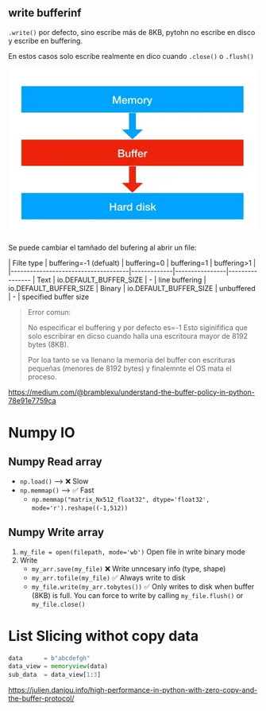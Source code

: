 ## write bufferinf

`.write()` por defecto, sino escribe más de 8KB, pytohn no escribe en disco y escribe en buffering.

En estos casos solo escribe realmente en dico cuando `.close()` o `.flush()`

![](img/io_buffering.webp)

Se puede cambiar el tamñado del bufering al abrir un file:


| Filte type | buffering=-1 (defualt) | buffering=0 | buffering=1    | buffering>1 | 
|-------------------------------------|-------------|----------------|----------------
| Text       | io.DEFAULT_BUFFER_SIZE |     -       | line buffering | io.DEFAULT_BUFFER_SIZE
| Binary     | io.DEFAULT_BUFFER_SIZE | unbuffered  |       -        | specified buffer size
 

> Error comun:
>
> No especificar el buffering y por defecto es=-1
> Esto siginififica que solo escribirar en dicso
> cuando halla una escritoura mayor de 8192 bytes (8KB).
>
> Por loa tanto se va llenano la memoria del buffer
> con escrituras pequeñas (menores de 8192 bytes)
> y finalemnte el OS mata el proceso.


https://medium.com/@bramblexu/understand-the-buffer-policy-in-python-78e91e7759ca



# Numpy IO

## Numpy Read array

- `np.load()` --> ❌ Slow
- `np.memmap()` --> ✅ Fast
  - `np.memmap("matrix_Nx512_float32", dtype='float32', mode='r').reshape((-1,512))`

## Numpy Write array

1. `my_file = open(filepath, mode='wb')` Open file in write binary mode
2. Write
   - `my_arr.save(my_file)` ❌ Write unncesary info (type, shape)
   - `my_arr.tofile(my_file)` ✅ Always write to disk
   - `my_file.write(my_arr.tobytes())` ✅ Only writes to disk when buffer (8KB) is full. You can force to write by calling `my_file.flush()` or `my_file.close()`






# List Slicing withot copy data


```python
data      = b"abcdefgh"
data_view = memoryview(data)
sub_data  = data_view[1:3]
```

https://julien.danjou.info/high-performance-in-python-with-zero-copy-and-the-buffer-protocol/